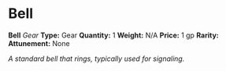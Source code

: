 # Bell

**Bell**
_Gear_
**Type:** Gear
**Quantity:** 1
**Weight:** N/A
**Price:** 1 gp
**Rarity:** 
**Attunement:** None

*A standard bell that rings, typically used for signaling.*